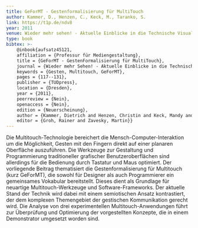 ```yaml
---
title: GeForMT - Gestenformalisierung für MultiTouch
author: Kammer, D., Henzen, C., Keck, M., Taranko, S.
link: https://t1p.de/ndv8
year: 2011
venue: Wieder mehr sehen! - Aktuelle Einblicke in die Technische Visualistik
type: book
bibtex: >-
    @inbook{aufsatz45121,
    affiliation = {Professur für Mediengestaltung},
    title = {GeForMT - GestenFormalisierung für MultiTouch},
    journal = {Wieder mehr Sehen! - Aktuelle Einblicke in die Technische Visualistik},
    keywords = {Gesten, Multitouch, GeForMT},
    pages = {117--131},
    publisher = {TUDpress},
    location = {Dresden},
    year = {2011},
    peerreview = {Nein},
    openaccess = {Nein},
    edition = {Neuerscheinung},
    author = {Kammer, Dietrich and Henzen, Christin and Keck, Mandy and Taranko, Severin},
    editor = {Groh, Rainer and Zavesky, Martin}}
---
```

Die Multitouch-Technologie bereichert die Mensch-Computer-Interaktion um die Möglichkeit, Gesten mit den Fingern direkt auf einer planaren Oberfläche auszuführen. Die Werkzeuge zur Gestaltung und Programmierung traditioneller grafischer Benutzeroberflächen sind allerdings für die Bedienung durch Tastatur und Maus optimiert. Der vorliegende Beitrag thematisiert die Gestenformalisierung für Multitouch (kurz GeForMT), die sowohl für Designer als auch Programmierer ein gemeinsames Vokabular bereitstellt. Dieses dient als Grundlage für neuartige Multitouch-Werkzeuge und Software-Frameworks. Der aktuelle Stand der Technik wird dabei mit einem semiotischen Ansatz kontrastiert, der dem komplexen Themengebiet der gestischen Kommunikation gerecht wird. Die Analyse von drei experimentellen Multitouch-Anwendungen führt zur Überprüfung und Optimierung der vorgestellten Konzepte, die in einem Demonstrator umgesetzt worden sind.
